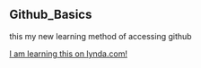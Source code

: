 ## Github_Basics
this my new learning method of accessing github

[I am learning this on lynda.com!](http://www.lynda.com)
